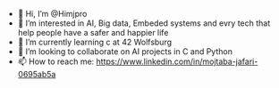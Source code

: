 - 👋 Hi, I’m @Himjpro
- 👀 I’m interested in AI, Big data, Embeded systems and evry tech that help people have a safer and happier life
- 🌱 I’m currently learning c at 42 Wolfsburg
- 💞️ I’m looking to collaborate on AI projects in C and Python
- 📫 How to reach me: https://www.linkedin.com/in/mojtaba-jafari-0695ab5a

<!---
Himjpro/Himjpro is a ✨ special ✨ repository because its `README.md` (this file) appears on your GitHub profile.
You can click the Preview link to take a look at your changes.
--->
